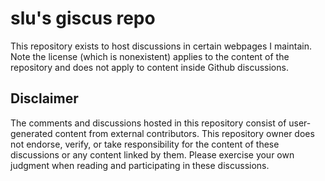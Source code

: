 # slu's giscus repo

This repository exists to host discussions in certain webpages I maintain. Note the license (which is nonexistent)
applies to the content of the repository and does not apply to content inside Github discussions.

## Disclaimer

The comments and discussions hosted in this repository consist of user-generated content from external contributors. This repository owner does not endorse, verify, or take responsibility for the content of these discussions or any content linked by them. Please exercise your own judgment when reading and participating in these discussions.

